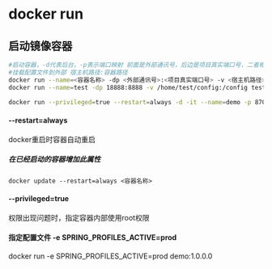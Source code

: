 # docker run

## 启动镜像容器

```bash
#启动容器，-d代表后台，-p表示端口映射 前面是外部通讯号，后边是项目真实端口号，二者相关联，外部端口可以随意设置
#挂载配置文件到外部 宿主机路径:容器路径
docker run --name=<容器名称> -dp <外部通讯号>:<项目真实端口号> -v <宿主机路径>:<容器路径> <镜像名称>:<版本号>
docker run --name=test -dp 18888:8888 -v /home/test/config:/config test:1.0.0.0

docker run --privileged=true --restart=always -d -it --name=demo -p 8700:8700 -v /home/bb:/usr/data demo:1.0.0 && docker logs -f demo
```

#### --restart=always

docker重启时容器自动重启

##### 在已经启动的容器增加此属性

`docker update --restart=always <容器名称>`

#### --privileged=true

权限出现问题时，指定容器内部使用root权限

#### 指定配置文件  -e SPRING_PROFILES_ACTIVE=prod

docker run -e SPRING_PROFILES_ACTIVE=prod demo:1.0.0.0
